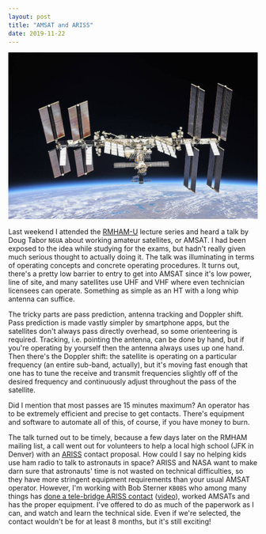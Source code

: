 ```yaml
---
layout: post
title: "AMSAT and ARISS"
date: 2019-11-22
---
```


![International Space Station](/assets/iss.jpg)

Last weekend I attended the [RMHAM-U](https://www.rmham.org/) lecture series and heard a talk by
Doug Tabor `N6UA` about working amateur satellites, or AMSAT. I had been exposed to the idea while
studying for the exams, but hadn't really given much serious thought to actually doing it. The talk
was illuminating in terms of operating concepts and concrete operating procedures. It turns out,
there's a pretty low barrier to entry to get into AMSAT since it's low power, line of site, and many
satellites use UHF and VHF where even technician licensees can operate. Something as simple as an HT
with a long whip antenna can suffice.

The tricky parts are pass prediction, antenna tracking and Doppler shift. Pass prediction is made
vastly simpler by smartphone apps, but the satellites don't always pass directly overhead, so some
orienteering is required. Tracking, i.e. pointing the antenna, can be done by hand, but if you're
operating by yourself then the antenna always uses up one hand. Then there's the Doppler shift: the
satellite is operating on a particular frequency (an entire sub-band, actually), but it's moving
fast enough that one has to tune the receive and transmit frequencies slightly off of the desired
frequency and continuously adjust throughout the pass of the satellite.

Did I mention that most passes are 15 minutes maximum? An operator has to be extremely efficient and
precise to get contacts. There's equipment and software to automate all of this, of course, if you
have money to burn.

The talk turned out to be timely, because a few days later on the RMHAM mailing list, a call went
out for volunteers to help a local high school (JFK in Denver) with an
[ARISS](https://www.ariss.org/) contact proposal. How could I say no helping kids use ham radio to
talk to astronauts in space? ARISS and NASA want to make darn sure that astronauts' time is not
wasted on technical difficulties, so they have more stringent equipment requirements than your usual
AMSAT operator. However, I'm working with Bob Sterner `KB0BS` who among many things has
[done a tele-bridge ARISS contact](https://www.nasa.gov/mission_pages/station/expeditions/expedition29/exp29_ham.html)
([video](https://www.youtube.com/watch?v=qNflnuDlfhM)), worked AMSATs and has the proper equipment.
I've offered to do as much of the paperwork as I can, and watch and learn the technical side. Even
if we're selected, the contact wouldn't be for at least 8 months, but it's still exciting!

